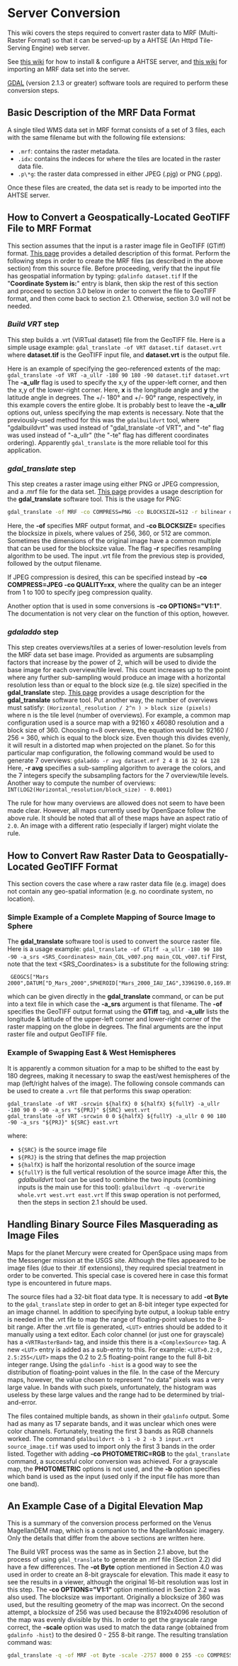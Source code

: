 # Server Conversion
This wiki covers the steps required to convert raster data to MRF (Multi-Raster Format) so that it can be served-up by a AHTSE (An Httpd Tile-Serving Engine) web server.

See [this wiki](server-install) for how to install & configure a AHTSE server, and [this wiki](server-import) for importing an MRF data set into the server.

[GDAL](http://www.gdal.org/usergroup0.html) (version 2.1.3 or greater) software tools are required to perform these conversion steps.


## Basic Description of the MRF Data Format
A single tiled WMS data set in MRF format consists of a set of 3 files, each with the same filename but with the following file extensions:
  - `.mrf`: contains the raster metadata.
  - `.idx`: contains the indeces for where the tiles are located in the raster data file.
  - `.p\*g`: the raster data compressed in either JPEG (.pjg) or PNG (.ppg).

Once these files are created, the data set is ready to be imported into the AHTSE server.


## How to Convert a Geospatically-Located GeoTIFF File to MRF Format
This section assumes that the input is a raster image file in GeoTIFF (GTiff) format. [This page](http://www.gdal.org/frmt_gtiff.html) provides a detailed description of this format. Perform the following steps in order to create the MRF files (as described in the above section) from this source file. Before proceeding, verify that the input file has geospatial information by typing:
`gdalinfo dataset.tif`
If the "**Coordinate System is:**" entry is blank, then skip the rest of this section and proceed to section 3.0 below in order to convert the file to GeoTIFF format, and then come back to section 2.1. Otherwise, section 3.0 will not be needed.

### _Build VRT_ step
This step builds a .vrt (ViRTual dataset) file from the GeoTIFF file. Here is a simple usage example:
`gdal_translate -of VRT dataset.tif dataset.vrt`
where **dataset.tif** is the GeoTIFF input file, and **dataset.vrt** is the output file.

Here is an example of specifying the geo-referenced extents of the map:
`gdal_translate -of VRT -a_ullr -180 90 180 -90 dataset.tif dataset.vrt`
The **-a_ullr** flag is used to specify the x,y of the upper-left corner, and then the x,y of the lower-right corner. Here, **x** is the longitude angle and **y** the latitude angle in degrees. The +/- 180° and +/- 90° range, respectively, in this example covers the entire globe. It is probably best to leave the **-a_ullr** options out, unless specifying the map extents is necessary.
Note that the previously-used method for this was the `gdalbuildvrt` tool, where "gdalbuildvrt" was used instead of "gdal_translate -of VRT", and "-te" flag was used instead of "-a_ullr" (the "-te" flag has different coordinates ordering). Apparently `gdal_translate` is the more reliable tool for this application.

### _gdal\_translate_ step
This step creates a raster image using either PNG or JPEG compression, and a .mrf file for the data set. [This page](http://www.gdal.org/gdal_translate.html) provides a usage description for the **gdal\_translate** software tool. This is the usage for PNG:
```bash
gdal_translate -of MRF -co COMPRESS=PNG -co BLOCKSIZE=512 -r bilinear dataset.vrt dataset.mrf
```
Here, the **-of** specifies MRF output format, and **-co BLOCKSIZE=** specifies the blocksize in pixels, where values of 256, 360, or 512 are common. Sometimes the dimensions of the original image have a common multiple that can be used for the blocksize value. The flag **-r** specifies resampling algorithm to be used. The input .vrt file from the previous step is provided, followed by the output filename.

If JPEG compression is desired, this can be specified instead by **-co COMPRESS=JPEG -co QUALITY=xx**, where the quality can be an integer from 1 to 100 to specify jpeg compression quality.

Another option that is used in some conversions is **-co OPTIONS="V1:1"**. The documentation is not very clear on the function of this option, however.

### _gdaladdo_ step
This step creates overviews/tiles at a series of lower-resolution levels from the MRF data set base image. Provided as arguments are subsampling factors that increase by the power of 2, which will be used to divide the base image for each overview/tile level. This count increases up to the point where any further sub-sampling would produce an image with a horizontal resolution less than or equal to the block size (e.g. tile size) specified in the **gdal\_translate** step. [This page](http://www.gdal.org/gdaladdo.html) provides a usage description for the **gdal\_translate** software tool.
Put another way, the number of overviews must satisfy:
`(Horizontal_resolution / 2^n ) > block size (pixels)`
where n is the tile level (number of overviews). For example, a common map configuration used is a source map with a 92160 x 46080 resolution and a block size of 360. Choosing n=8 overviews, the equation would be: 92160 / 256 = 360, which is equal to the block size. Even though this divides evenly, it will result in a distorted map when projected on the planet. So for this particular map configuration, the following command would be used to generate 7 overviews:
`gdaladdo -r avg dataset.mrf 2 4 8 16 32 64 128`
Here, **-r avg** specifies a sub-sampling algorithm to average the colors, and the 7 integers specify the subsampling factors for the 7 overview/tile levels.
Another way to compute the number of overviews:
`INT(LOG2(Horizontal_resolution/block_size) - 0.0001)`

The rule for how many overviews are allowed does not seem to have been made clear. However, all maps currently used by OpenSpace follow the above rule. It should be noted that all of these maps have an aspect ratio of `2.0`. An image with a different ratio (especially if larger) might violate the rule.


## How to Convert Raw Raster Data to Geospatially-Located GeoTIFF Format
This section covers the case where a raw raster data file (e.g. image) does not contain any geo-spatial information (e.g. no coordinate system, no location).

### Simple Example of a Complete Mapping of Source Image to Sphere
The **gdal\_translate** software tool is used to convert the source raster file. Here is a usage example:
`gdal_translate -of GTiff -a_ullr -180 90 180 -90 -a_srs <SRS_Coordinates> main_COL_v007.png main_COL_v007.tif`
First, note that the text <SRS_Coordinates> is a substitute for the following string:
```
 GEOGCS["Mars 2000",DATUM["D_Mars_2000",SPHEROID["Mars_2000_IAU_IAG",3396190.0,169.89444722361179]],PRIMEM["Greenwich",0],UNIT["Decimal_Degree",0.0174532925199433]]
```
which can be given directly in the **gdal\_translate** command, or can be put into a text file in which case the **-a\_srs** argument is that filename.
The **-of** specifies the GeoTIFF output format using the **GTiff** tag, and **-a\_ullr** lists the longitude & latitude of the upper-left corner and lower-right corner of the raster mapping on the globe in degrees. The final arguments are the input raster file and output GeoTIFF file.

### Example of Swapping East & West Hemispheres
It is apparently a common situation for a map to be shifted to the east by 180 degrees, making it necessary to swap the east/west hemispheres of the map (left/right halves of the image). The following console commands can be used to create a `.vrt` file that performs this swap operation:
```
gdal_translate -of VRT -srcwin ${halfX} 0 ${halfX} ${fullY} -a_ullr -180 90 0 -90 -a_srs "${PRJ}" ${SRC} west.vrt
gdal_translate -of VRT -srcwin 0 0 ${halfX} ${fullY} -a_ullr 0 90 180 -90 -a_srs "${PRJ}" ${SRC} east.vrt
```
where:
  - `${SRC}` is the source image file
  - `${PRJ}` is the string that defines the map projection
  - `${halfX}` is half the horizontal resolution of the source image
  - `${fullY}` is the full vertical resolution of the source image
After this, the *gdalbuildvrt* tool can be used to combine the two inputs (combining inputs is the main use for this tool):
`gdalbuildvrt -q -overwrite whole.vrt west.vrt east.vrt`
If this swap operation is not performed, then the steps in section 2.1 should be used.


## Handling Binary Source Files Masquerading as Image Files
Maps for the planet Mercury were created for OpenSpace using maps from the Messenger mission at the USGS site. Although the files appeared to be image files (due to their .tif extensions), they required special treatment in order to be converted. This special case is covered here in case this format type is encountered in future maps.

The source files had a 32-bit float data type. It is necessary to add **-ot Byte** to the `gdal_translate` step in order to get an 8-bit integer type expected for an image channel. In addition to specifying byte output, a lookup table entry is needed in the .vrt file to map the range of floating-point values to the 8-bit range. After the .vrt file is generated, `<LUT>` entries should be added to it manually using a text editor. Each color channel (or just one for grayscale) has a `<VRTRasterBand>` tag, and inside this there is a `<ComplexSource>` tag. A new `<LUT>` entry is added as a sub-entry to this. For example:
`<LUT>0.2:0, 2.5:255</LUT>`
maps the 0.2 to 2.5 floating-point range to the full 8-bit integer range. Using the `gdalinfo -hist` is a good way to see the distribution of floating-point values in the file. In the case of the Mercury maps, however, the value chosen to represent "no data" pixels was a very large value. In bands with such pixels, unfortunately, the histogram was useless by these large values and the range had to be determined by trial-and-error.

The files contained multiple bands, as shown in their `gdalinfo` output. Some had as many as 17 separate bands, and it was unclear which ones were color channels. Fortunately, treating the first 3 bands as RGB channels worked. The command `gdalbuildvrt -b 1 -b 2 -b 3 input.vrt source_image.tif` was used to import only the first 3 bands in the order listed. Together with adding **-co PHOTOMETRIC=RGB** to the `gdal_translate` command, a successful color conversion was achieved. For a grayscale map, the **PHOTOMETRIC** options is not used, and the **-b** option specifies which band is used as the input (used only if the input file has more than one band).


## An Example Case of a Digital Elevation Map
This is a summary of the conversion process performed on the Venus MagellanDEM map, which is a companion to the MagellanMosaic imagery. Only the details that differ from the above sections are written here.

The Build VRT process was the same as in Section 2.1 above, but the process of using `gdal_translate` to generate an .mrf file (Section 2.2) did have a few differences. The **-ot Byte** option mentioned in Section 4.0 was used in order to create an 8-bit grayscale for elevation. This made it easy to see the results in a viewer, although the original 16-bit resolution was lost in this step. The **-co OPTIONS="V1:1"** option mentioned in Section 2.2 was also used. The blocksize was important. Originally a blocksize of 360 was used, but the resulting geometry of the map was incorrect. On the second attempt, a blocksize of 256 was used because the 8192x4096 resolution of the map was evenly divisible by this. In order to get the grayscale range correct, the **-scale** option was used to match the data range (obtained from `gdalinfo -hist`) to the desired 0 - 255 8-bit range. The resulting translation command was:
```bash
gdal_translate -q -of MRF -ot Byte -scale -2757 8000 0 255 -co COMPRESS=PNG -co BLOCKSIZE=256 -co OPTIONS="V1:1" ${inputVrt} ${outputMrf}
```
